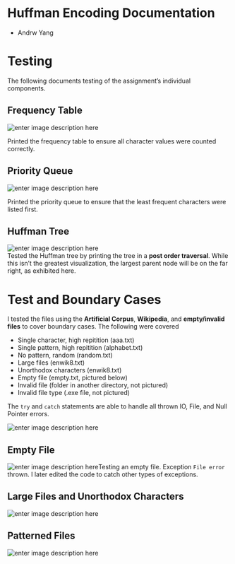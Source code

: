 # Huffman Encoding Documentation

-   Andrw Yang

# Testing

The following documents testing of the assignment’s individual components.

## Frequency Table

![enter image description here](https://andrwyang.com/piclib/COSC10-PS3-2.png)

Printed the frequency table to ensure all character values were counted correctly.

## Priority Queue

![enter image description here](https://andrwyang.com/piclib/COSC10-PS3-1.png)

Printed the priority queue to ensure that the least frequent characters were listed first.

## Huffman Tree

![enter image description here](https://andrwyang.com/piclib/COSC10-PS3-3.png)  
Tested the Huffman tree by printing the tree in a **post order traversal**. While this isn’t the greatest visualization, the largest parent node will be on the far right, as exhibited here.

# Test and Boundary Cases

I tested the files using the **Artificial Corpus**, **Wikipedia**, and **empty/invalid files** to cover boundary cases. The following were covered

-   Single character, high repitition (aaa.txt)
-   Single pattern, high repitition (alphabet.txt)
-   No pattern, random (random.txt)
-   Large files (enwik8.txt)
-   Unorthodox characters (enwik8.txt)
-   Empty file (empty.txt, pictured below)
-   Invalid file (folder in another directory, not pictured)
-   Invalid file type (.exe file, not pictured)

The `try` and `catch` statements are able to handle all thrown IO, File, and Null Pointer errors.

![enter image description here](https://andrwyang.com/piclib/COSC10-PS3-6.png)

## Empty File

![enter image description here](https://andrwyang.com/piclib/COSC10-PS3-7.png)Testing an empty file. Exception `File error` thrown. I later edited the code to catch other types of exceptions.

## Large Files and Unorthodox Characters

![enter image description here](https://andrwyang.com/piclib/COSC10-PS3-4.png)

## Patterned Files

![enter image description here](https://andrwyang.com/piclib/COSC10-PS3-5.png)
